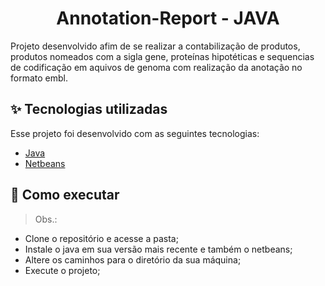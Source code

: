 
<h1 align="center"> Annotation-Report - JAVA</h1>

<p>Projeto desenvolvido afim de se realizar a contabilização de produtos, produtos nomeados com a sigla gene, proteínas hipotéticas e sequencias de codificação em aquivos de genoma com realização da anotação no formato embl. </p>

## ✨ Tecnologias utilizadas
Esse projeto foi desenvolvido com as seguintes tecnologias:

- [Java](https://www.java.com/pt-BR/)
- [Netbeans](https://netbeans.apache.org/download/index.html)


## 🚀 Como executar

> Obs.: 
- Clone o repositório e acesse a pasta;
- Instale o java em sua versão mais recente e também o netbeans;
- Altere os caminhos para o diretório da sua máquina;
- Execute o projeto;

